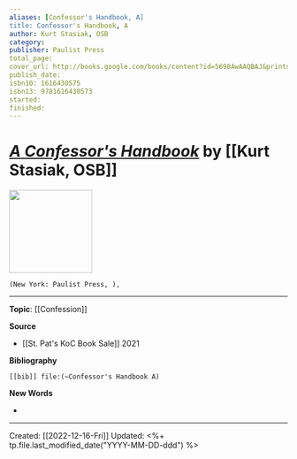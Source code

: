 ```yaml
---
aliases: [Confessor's Handbook, A]
title: Confessor's Handbook, A
author: Kurt Stasiak, OSB
category: 
publisher: Paulist Press
total_page: 
cover_url: http://books.google.com/books/content?id=5698AwAAQBAJ&printsec=frontcover&img=1&zoom=1&edge=curl&source=gbs_api
publish_date: 
isbn10: 1616430575
isbn13: 9781616430573
started: 
finished: 
---
```

# *[A Confessor's Handbook]()* by [[Kurt Stasiak, OSB]]

<img src="http://books.google.com/books/content?id=5698AwAAQBAJ&printsec=frontcover&img=1&zoom=1&edge=curl&source=gbs_api" width=150>

`(New York: Paulist Press, ), `

--- 
**Topic**: [[Confession]]

**Source**
- [[St. Pat's KoC Book Sale]] 2021


**Bibliography**

```query
[[bib]] file:(~Confessor's Handbook A)
```
 

**New Words**

- 

---
Created: [[2022-12-16-Fri]]
Updated: <%+ tp.file.last_modified_date("YYYY-MM-DD-ddd") %>

